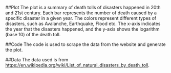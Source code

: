 ##Plot
The plot is a summary of death tolls of disasters happened in 20th and 21st century. Each bar represents the number of death caused by a specific disaster in a given year. The colors represent different types of disasters, such as Avalanche, Earthquake, Flood etc. The x-axis indicates the year that the disasters happened, and the y-axis shows the logarithm (base 10) of the death toll.

##Code
The code is used to scrape the data from the website and generate the plot.

##Data
The data used is from https://en.wikipedia.org/wiki/List_of_natural_disasters_by_death_toll.